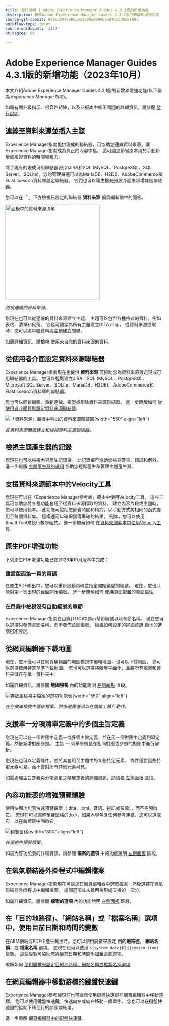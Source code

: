 ```yaml
---
title: 發行說明 | Adobe Experience Manager Guides 4.3.1版的新增功能
description: 瞭解Adobe Experience Manager Guides 4.3.1版的新增和增強功能
source-git-commit: 880cd344ceb65ea339be699ebcad41c0d62e168a
workflow-type: tm+mt
source-wordcount: '1127'
ht-degree: 0%

---
```


# Adobe Experience Manager Guides 4.3.1版的新增功能（2023年10月）

本文介紹Adobe Experience Manager Guides 4.3.1版的新增和增強功能(以下稱為 *Experience Manager指南*)。

如需有關升級指示、相容性矩陣，以及此版本中修正問題的詳細資訊，請參閱 [發行說明](./release-notes-4.3.1.md).

## 連線至資料來源並插入主題

Experience Manager指南提供現成的聯結器，可協助您連線資料來源，讓Experience Manager指南成為真正的內容中樞。 這可讓您節省原本用於手動新增或複製資料的時間和精力。

除了現有的現成可用聯結器(例如JIRA和SQL (MySQL、PostgreSQL、SQL Server、SQLite)，您的管理員還可以為MariaDB、H2DB、AdobeCommerce和Elasticsearch資料庫設定聯結器。 它們也可以藉由擴充預設介面來新增其他聯結器。

您可以在「 」下方檢視已設定的聯結器 **資料來源** 網頁編輯器中的面板。

<img src="assets/data-sources.png" alt="面板中的資料來源清單" width="300">

*檢視連線的資料來源。*

您現在也可以從連線的資料來源建立主題。 主題可以包含各種格式的資料，例如表格、清單和段落。 它也可讓您為所有主題建立DITA map。 從資料來源提取時，您可以將中繼資料與主題建立關聯。

如需詳細資訊，請檢視 [使用來自您的資料來源的資料](../user-guide/web-editor-content-snippet.md).

## 從使用者介面設定資料來源聯結器

Experience Manager指南現在也提供 **資料來源** 可協助您為資料來源設定現成可用聯結器的工具。 您可以輕鬆建立JIRA、SQL (MySQL、PostgreSQL、Microsoft SQL Server、SQLite、MariaDB、H2DB)、AdobeCommerce和Elasticsearch資料庫的聯結器。

您也可以輕鬆編輯、重新連線、複製或刪除資料來源聯結器。 進一步瞭解如何 [從使用者介面輕鬆設定資料來源聯結器](../install-guide/conf-data-source-connector-tools.md).

![「資料來源」面板中列出的資料來源聯結器](assets/data-sources-create-window.png){width="550" align="left"}

*從資料來源面板建立和檢視資料來源聯結器。*

## 檢視主題產生器的記錄

您現在也可以檢視內容產生記錄檔。 此記錄檔可協助您檢查警告、錯誤和例外。  進一步瞭解 [主題產生器的選項](../user-guide/web-editor-content-snippet.md#options-for-a-topic-generator) 協助您輕鬆產生和管理主題產生器。

## 支援資料來源範本中的Velocity工具

您現在可以在「Experience Manager參考線」範本中使用Velocity工具。 這些工具可協助您將各種功能套用至從資料來源擷取的資料。 建立內容片段或主題時，您可以使用範本。 此功能可協助您節省時間和精力，以手動方式將相同的函式套用至每個資料集。  這樣還可以確保獲得準確的結果。
例如，您可以使用$mathTool來執行數學函式。
進一步瞭解如何 [在資料來源範本中使用Velocity工具](../user-guide/web-editor-content-snippet.md#use-velocity-tools).


## 原生PDF增強功能

下列原生PDF增強功能已在2023年10月版本中完成：

### 重設版面第一頁的頁碼

在原生PDF輸出中，您可以重新啟動頁碼並指定開始編號的編號。 現在，您也只能對第一次出現的截面開始編號。
進一步瞭解如何 [使用頁面配置的頁面屬性](../native-pdf/design-page-layout.md#page-props-page-layout).


### 在目錄中檢視沒有自動編號的章節

Experience Manager指南在目錄(TOC)中顯示章節編號以及章節名稱。 現在您可以選擇只發佈章節名稱，而不發佈章節編號。 檢視如何設定的詳細資訊 [範本的進階PDF設定](../native-pdf/components-pdf-template.md#advanced-pdf-settings).

## 從網頁編輯器下載地圖

現在，您不僅可以在網頁編輯器的地圖檢視中編輯地圖，也可以下載地圖。 您可以選擇使用特定基準下載地圖。 您也可以選擇將階層平面化，並將所有檔案和資料夾儲存在單一資料夾中。

如需詳細資訊，請參閱 **地圖檢視** 內的功能說明 [左側面板](../user-guide/web-editor-features.md#id2051EA0M0HS) 區段。

![存放庫檢視中檔案的選項功能表](assets/options-menu-repo-view-file-level-2310.png){width="550" align="left"}

*在存放庫檢視中選取檔案，然後選擇選項以在檔案上執行動作。*


## 支援單一分項清單定義中的多個主旨定義

您現在可以在一個對應中定義一或多個主旨定義，並在另一個對應中定義列舉定義，然後新增對應參照。 主旨 — 列舉參照是在相同對應或參照的對應中進行解析。

您現在也可以定義條件，並將其套用至主題中的某些特定元素。  條件僅對這些特定元素可見，而不會對所有其他元素可見。

如需處理主旨定義與分項清單之階層定義的詳細資訊，請檢視 [左側面板](../user-guide/web-editor-features.md#id2051EA0M0HS) 區段。




## 內容功能表的增強預覽體驗

使用快顯功能表快速預覽檔案（.dita、.xml、音訊、視訊或影像），而不需開啟它。 您現在可以調整預覽窗格的大小，如果內容包含任何參考連結，您可以選取它，以在新標籤中開啟它。

![預覽窗格 ](assets/quick-preview_cs.png){width="800" align="left"}

*在窗格中預覽檔案。*

如需內容功能表的詳細資訊，請參閱 **檔案的選項** 中的功能說明 [左側面板](../user-guide/web-editor-features.md#id2051EA0M0HS) 區段。

## 在氧氣聯結器外掛程式中編輯檔案

Experience Manager指南現在可讓您在網頁編輯器中選取檔案，然後選擇在氧氣聯結器外掛程式中編輯檔案。 這個選項並未啟用為現成支援的一部分。

如需詳細資訊，請參閱 **檔案的選項** 內的功能說明 [左側面板](../user-guide/web-editor-features.md#id2051EA0M0HS) 區段。

## 在「目的地路徑」、「網站名稱」或「檔案名稱」選項中，使用目前日期和時間的變數

在AEM網站或PDF中產生輸出時，您可以使用變數來設定 **目的地路徑**， **網站名稱**，或 **檔案名稱** 選項。 您現在也可以使用 `${system_date}`和 `${system_time}` 變數。 這些變數可協助您將目前日期和時間附加至這些選項。

瞭解如何 [使用變數來設定目的地路徑、網站名稱或檔案名稱選項](../user-guide/generate-output-use-variables.md).


## 在網頁編輯器中移動游標的鍵盤快速鍵

Experience Manager參考線現在也可讓您使用鍵盤快速鍵在網頁編輯器中移動游標。 您可以使用鍵盤快速鍵，快速向左或向右移動一個單字。 您也可以在鍵盤快速鍵的協助下移至行的開頭或結尾。

進一步瞭解 [網頁編輯器中的鍵盤快速鍵](../user-guide/web-editor-keyboard-shortcuts.md).
